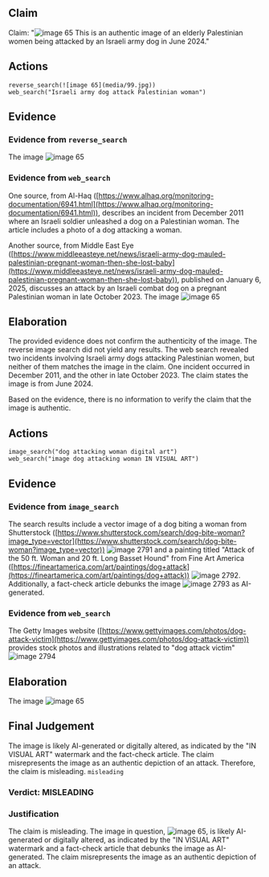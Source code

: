 ## Claim
Claim: "![image 65](media/99.jpg) This is an authentic image of an elderly Palestinian women being attacked by an Israeli army dog in June 2024."

## Actions
```
reverse_search(![image 65](media/99.jpg))
web_search("Israeli army dog attack Palestinian woman")
```

## Evidence
### Evidence from `reverse_search`
The image ![image 65](media/99.jpg)

### Evidence from `web_search`
One source, from Al-Haq ([https://www.alhaq.org/monitoring-documentation/6941.html](https://www.alhaq.org/monitoring-documentation/6941.html)), describes an incident from December 2011 where an Israeli soldier unleashed a dog on a Palestinian woman. The article includes a photo of a dog attacking a woman.

Another source, from Middle East Eye ([https://www.middleeasteye.net/news/israeli-army-dog-mauled-palestinian-pregnant-woman-then-she-lost-baby](https://www.middleeasteye.net/news/israeli-army-dog-mauled-palestinian-pregnant-woman-then-she-lost-baby)), published on January 6, 2025, discusses an attack by an Israeli combat dog on a pregnant Palestinian woman in late October 2023. The image ![image 65](media/99.jpg)

## Elaboration
The provided evidence does not confirm the authenticity of the image. The reverse image search did not yield any results. The web search revealed two incidents involving Israeli army dogs attacking Palestinian women, but neither of them matches the image in the claim. One incident occurred in December 2011, and the other in late October 2023. The claim states the image is from June 2024.

Based on the evidence, there is no information to verify the claim that the image is authentic.


## Actions
```
image_search("dog attacking woman digital art")
web_search("image dog attacking woman IN VISUAL ART")
```

## Evidence
### Evidence from `image_search`
The search results include a vector image of a dog biting a woman from Shutterstock ([https://www.shutterstock.com/search/dog-bite-woman?image_type=vector](https://www.shutterstock.com/search/dog-bite-woman?image_type=vector)) ![image 2791](media/2025-07-20_11-32-1753011133-027660.jpg) and a painting titled "Attack of the 50 ft. Woman and 20 ft. Long Basset Hound" from Fine Art America ([https://fineartamerica.com/art/paintings/dog+attack](https://fineartamerica.com/art/paintings/dog+attack)) ![image 2792](media/2025-07-20_11-32-1753011133-291168.jpg). Additionally, a fact-check article debunks the image ![image 2793](media/2025-07-20_11-32-1753011134-130108.jpg) as AI-generated.


### Evidence from `web_search`
The Getty Images website ([https://www.gettyimages.com/photos/dog-attack-victim](https://www.gettyimages.com/photos/dog-attack-victim)) provides stock photos and illustrations related to "dog attack victim" ![image 2794](media/2025-07-20_11-32-1753011149-987262.jpg)

## Elaboration
The image ![image 65](media/99.jpg)

## Final Judgement
The image is likely AI-generated or digitally altered, as indicated by the "IN VISUAL ART" watermark and the fact-check article. The claim misrepresents the image as an authentic depiction of an attack. Therefore, the claim is misleading. `misleading`

### Verdict: MISLEADING

### Justification
The claim is misleading. The image in question, ![image 65](media/99.jpg), is likely AI-generated or digitally altered, as indicated by the "IN VISUAL ART" watermark and a fact-check article that debunks the image as AI-generated. The claim misrepresents the image as an authentic depiction of an attack.
